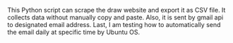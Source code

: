 This Python script can scrape the draw website and export it as CSV file. 
It collects data without manually copy and paste.
Also, it is sent by gmail api to designated email address.
Last, I am testing how to automatically send the email daily at specific time by Ubuntu OS.

